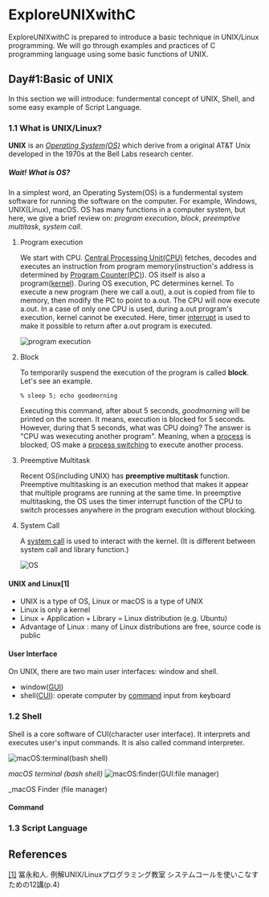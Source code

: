 # ExploreUNIXwithC
  ExploreUNIXwithC is prepared to introduce a basic technique in UNIX/Linux programming. We will go through examples and practices of C programming language using some basic functions of UNIX. 

## Day#1:Basic of UNIX
  In this section we will introduce: fundermental concept of UNIX, Shell, and some easy example of Script Language.
### 1.1 What is UNIX/Linux?
  **UNIX** is an [_Operating System(OS)_](https://en.wikipedia.org/wiki/Operating_system) which derive from a original AT&T Unix developed in the 1970s at the Bell Labs research center. 
##### _Wait! What is OS?_
  In a simplest word, an Operating System(OS) is a fundermental system software for running the software on the computer. For example, Windows, UNIX(Linux), macOS. OS has many functions in a computer system, but here, we give a brief review on:  _program execution_, _block_, _preemptive multitask_, _system call_. 
1. Program execution

      We start with CPU. [Central Processing Unit(CPU)](https://g.co/kgs/SCsae3) fetches, decodes and executes       an instruction from program memory(instruction's address is determined by [Program Counter(PC)](https://en.wikibooks.org/wiki/Microprocessor_Design/Program_Counter)). OS itself is also a           program([kernel](https://en.wikipedia.org/wiki/Kernel_(operating_system))). During OS execution, PC determines kernel.         To execute a new program (here we call a.out), a.out is copied from file to memory, then modify the PC to point to             a.out. The CPU will now execute a.out. In a case of only one CPU is used, during a.out program's execution, kernel             cannot be executed. Here, timer [interrupt](https://en.wikibooks.org/wiki/Operating_System_Design/Processes/Interrupt)         is used to make it possible to return after a.out program is executed. 
      
      ![program execution](https://github.com/mengsay/ExploreUNIXwithC/blob/master/figures/day1/programexecution.png)

2. Block

      To temporarily suspend the execution of the program is called **block**. Let's see an example.
      
      ```
      % sleep 5; echo goodmorning
      ```
      
      Executing this command, after about 5 seconds, _goodmorning_ will be printed on the screen. It means, execution is blocked for 5 seconds. However, during that 5 seconds, what was CPU doing? The answer is "CPU was wexecuting another program".
      Meaning, when a [process](https://g.co/kgs/Ea4Efj) is blocked, OS make a [process switching](https://www.streetdirectory.com/travel_guide/137699/computers/process_switching.html) to execute another process.
      
3. Preemptive Multitask

      Recent OS(including UNIX) has **preemptive multitask** function. Preemptive multitasking is an execution method that makes it appear that multiple programs are running at the same time. In preemptive multitasking, the OS uses the timer interrupt function of the CPU to switch processes anywhere in the program execution without blocking. 
      
4. System Call

      A [system call](https://g.co/kgs/JmKw8D) is used to interact with the kernel. (It is different between system call and library function.)
 
      ![OS](https://github.com/mengsay/ExploreUNIXwithC/blob/master/figures/day1/systemcall.png)  
      
#### **UNIX and Linux**[1]

* UNIX is a type of OS, Linux or macOS is a type of UNIX
* Linux is only a kernel
* Linux + Application + Library = Linux distribution (e.g. Ubuntu)
* Advantage of Linux : many of Linux distributions are free, source code is public

#### **User Interface**

On UNIX, there are two main user interfaces: window and shell.
* window([GUI](https://www.geeksforgeeks.org/what-is-the-difference-between-gui-and-cui/))
* shell([CUI](https://www.geeksforgeeks.org/what-is-the-difference-between-gui-and-cui/)): operate computer by [command](https://g.co/kgs/ip3zRh) input from keyboard

### 1.2 Shell

Shell is a core software of CUI(character user interface). It interprets and executes user's input commands. It is also called command interpreter.

![macOS:terminal(bash shell)](https://github.com/mengsay/ExploreUNIXwithC/blob/master/figures/day1/terminalscreen.png)

_macOS terminal (bash shell)_
![macOS:finder(GUI:file manager)](https://github.com/mengsay/ExploreUNIXwithC/blob/master/figures/day1/finderscreen.png)

_macOS Finder (file manager)


#### Command

### 1.3 Script Language

## References
[\[1\]](https://www.amazon.co.jp/%E4%BE%8B%E8%A7%A3UNIX-Linux%E3%83%97%E3%83%AD%E3%82%B0%E3%83%A9%E3%83%9F%E3%83%B3%E3%82%B0%E6%95%99%E5%AE%A4-%E3%82%B7%E3%82%B9%E3%83%86%E3%83%A0%E3%82%B3%E3%83%BC%E3%83%AB%E3%82%92%E4%BD%BF%E3%81%84%E3%81%93%E3%81%AA%E3%81%99%E3%81%9F%E3%82%81%E3%81%AE12%E8%AC%9B-%E5%86%A8%E6%B0%B8%E5%92%8C%E4%BA%BA-ebook/dp/B07D38LMT4/ref=sr_1_4?__mk_ja_JP=%E3%82%AB%E3%82%BF%E3%82%AB%E3%83%8A&dchild=1&keywords=unix%2Flinux&qid=1587973525&sr=8-4) 冨永和人. 例解UNIX/Linuxプログラミング教室 システムコールを使いこなすための12講(p.4)
